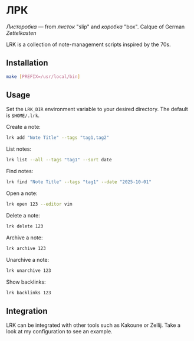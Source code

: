 # ЛРК

_Листоробка_ — from _листок_ "slip" and _коробка_ "box". Calque of German _Zettelkasten_

LRK is a collection of note-management scripts inspired by the 70s.

## Installation

```sh
make [PREFIX=/usr/local/bin]
```

## Usage

Set the `LRK_DIR` environment variable to your desired directory. The default is `$HOME/.lrk`.

Create a note:

```sh
lrk add "Note Title" --tags "tag1,tag2"
```

List notes:

```sh
lrk list --all --tags "tag1" --sort date
```

Find notes:

```sh
lrk find "Note Title" --tags "tag1" --date "2025-10-01"
```

Open a note:

```sh
lrk open 123 --editor vim
```

Delete a note:

```sh
lrk delete 123
```

Archive a note:

```sh
lrk archive 123
```

Unarchive a note:

```sh
lrk unarchive 123
```

Show backlinks:

```sh
lrk backlinks 123
```

## Integration

LRK can be integrated with other tools such as Kakoune or Zellij. Take a look at my configuration to see an example.
